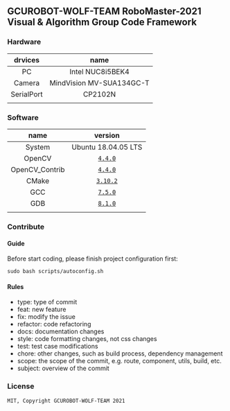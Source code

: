## GCUROBOT-WOLF-TEAM RoboMaster-2021 Visual &amp; Algorithm Group Code Framework

### Hardware

| drvices    | name                     |
|:----------:|:------------------------:|
|    PC      | Intel NUC8i5BEK4         |
|  Camera    | MindVision MV-SUA134GC-T |
| SerialPort | CP2102N                  |
|||

### Software

| name           |        version                 |
|:--------------:|:------------------------------:|
| System         | Ubuntu 18.04.05 LTS            |
| OpenCV         | [`4.4.0`](https://github.com/opencv/opencv/releases/tag/4.4.0)                               |
| OpenCV_Contrib | [`4.4.0`](https://github.com/opencv/opencv_contrib/releases/tag/4.4.0)                |
| CMake          | [`3.10.2`](https://cmake.org/) |
| GCC            | [`7.5.0`](https://ftp.gnu.org/gnu/gcc/gcc-7.5.0/)      |
| GDB            | [`8.1.0`](https://www.gnu.org/software/gdb/download/)                           |
|||

### Contribute

#### Guide

Before start coding, please finish project configuration first:

```shell
sudo bash scripts/autoconfig.sh
```

#### Rules

- type: type of commit
- feat: new feature
- fix: modify the issue
- refactor: code refactoring
- docs: documentation changes
- style: code formatting changes, not css changes
- test: test case modifications
- chore: other changes, such as build process, dependency management
- scope: the scope of the commit, e.g. route, component, utils, build, etc.
- subject: overview of the commit

### License

`MIT, Copyright GCUROBOT-WOLF-TEAM 2021`

